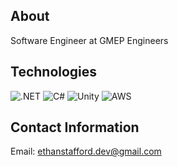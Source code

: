 ## About
Software Engineer at GMEP Engineers

## Technologies
![.NET](https://img.shields.io/badge/4.8-blue?logo=dotnet&logoColor=white&labelColor=gray)
![C#](https://img.shields.io/badge/C%23-2025-239120?logo=c-sharp&logoColor=white)
![Unity](https://img.shields.io/badge/Unity-2025-222C37?logo=unity&logoColor=white)
![AWS](https://img.shields.io/badge/AWS-2025-232F3E?logo=amazon-aws&logoColor=white)
## Contact Information
Email: ethanstafford.dev@gmail.com
